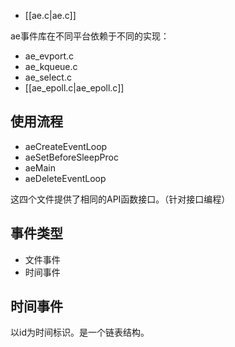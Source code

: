 - [[ae.c|ae.c]]

ae事件库在不同平台依赖于不同的实现：
- ae_evport.c
- ae_kqueue.c
- ae_select.c
- [[ae_epoll.c|ae_epoll.c]]

## 使用流程
- aeCreateEventLoop
- aeSetBeforeSleepProc
- aeMain
- aeDeleteEventLoop

这四个文件提供了相同的API函数接口。（针对接口编程）
## 事件类型
- 文件事件
- 时间事件

## 时间事件
以id为时间标识。是一个链表结构。